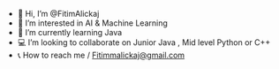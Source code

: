- 👋 Hi, I’m @FitimAlickaj
- 👀 I’m interested in AI & Machine Learning
- 🔌 I’m currently learning Java 
- 💻 I’m looking to collaborate on Junior Java  , Mid level Python or C++
- 📞 How to reach me / Fitimmalickaj@gmail.com
